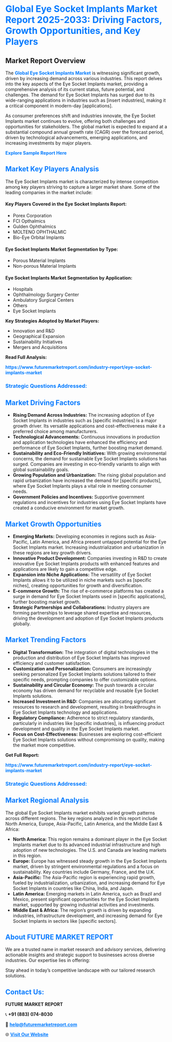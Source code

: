<h1 style="color: #007BFF;">Global Eye Socket Implants Market Report 2025-2033: Driving Factors, Growth Opportunities, and Key Players</h1>

<section id="overview">
<h2>Market Report Overview</h2>
<p>The <a href="https://www.futuremarketreport.com/industry-report/eye-socket-implants-market" style="color: #007BFF; text-decoration: none;"><strong>Global Eye Socket Implants Market</strong></a> is witnessing significant growth, driven by increasing demand across various industries. This report delves into the key aspects of the Eye Socket Implants market, providing a comprehensive analysis of its current status, future potential, and challenges. The demand for Eye Socket Implants has surged due to its wide-ranging applications in industries such as [insert industries], making it a critical component in modern-day [applications].</p>
<p>As consumer preferences shift and industries innovate, the Eye Socket Implants market continues to evolve, offering both challenges and opportunities for stakeholders. The global market is expected to expand at a substantial compound annual growth rate (CAGR) over the forecast period, driven by technological advancements, emerging applications, and increasing investments by major players.</p>
</section>

<section id="overview">
<p><a href="https://www.futuremarketreport.com/request-sample/reportId=127107" style="color: #007BFF; text-decoration: none;"><strong>Explore Sample Report Here</strong></a></p>
</section>

<section id="key-players">
<h2 style="color: #007BFF;">Market Key Players Analysis</h2>
<p>The Eye Socket Implants market is characterized by intense competition among key players striving to capture a larger market share. Some of the leading companies in the market include:</p>
<h4>Key Players Covered in the Eye Socket Implants Report:</h4>
<ul><li>Porex Corporation</li><li>FCI Opthalmics</li><li>Gulden Ophthalmics</li><li>MOLTENO OPHTHALMIC</li><li>Bio-Eye Orbital Implants</li></ul>
<h4>Eye Socket Implants Market Segmentation by Type:</h4>
<ul><li>Porous Material Implants</li><li>Non-porous Material Implants</li></ul>

<h4>Eye Socket Implants Market Segmentation by Application:</h4>
<ul><li>Hospitals</li><li>Ophthalmology Surgery Center</li><li>Ambulatory Surgical Centers</li><li>Others</li><li>Eye Socket Implants</li></ul>
<p><strong>Key Strategies Adopted by Market Players:</strong></p>
<ul>
<li>Innovation and R&D</li>
<li>Geographical Expansion</li>
<li>Sustainability Initiatives</li>
<li>Mergers and Acquisitions</li>
</ul>
</section>

<section>
<p><strong>Read Full Analysis: </strong></p><a href="https://www.futuremarketreport.com/industry-report/eye-socket-implants-market" style="color: #007BFF; text-decoration: none;"><strong>https://www.futuremarketreport.com/industry-report/eye-socket-implants-market</strong></a>
<h3 style="color: #007BFF;">Strategic Questions Addressed:</h3>
</section>

<section id="driving-factors">
<h2 style="color: #007BFF;">Market Driving Factors</h2>
<ul>
<li><strong>Rising Demand Across Industries:</strong> The increasing adoption of Eye Socket Implants in industries such as [specific industries] is a major growth driver. Its versatile applications and cost-effectiveness make it a preferred choice among manufacturers.</li>
<li><strong>Technological Advancements:</strong> Continuous innovations in production and application technologies have enhanced the efficiency and performance of Eye Socket Implants, further boosting market demand.</li>
<li><strong>Sustainability and Eco-Friendly Initiatives:</strong> With growing environmental concerns, the demand for sustainable Eye Socket Implants solutions has surged. Companies are investing in eco-friendly variants to align with global sustainability goals.</li>
<li><strong>Growing Population and Urbanization:</strong> The rising global population and rapid urbanization have increased the demand for [specific products], where Eye Socket Implants plays a vital role in meeting consumer needs.</li>
<li><strong>Government Policies and Incentives:</strong> Supportive government regulations and incentives for industries using Eye Socket Implants have created a conducive environment for market growth.</li>
</ul>
</section>

<section id="growth-opportunities">
<h2 style="color: #007BFF;">Market Growth Opportunities</h2>
<ul>
<li><strong>Emerging Markets:</strong> Developing economies in regions such as Asia-Pacific, Latin America, and Africa present untapped potential for the Eye Socket Implants market. Increasing industrialization and urbanization in these regions are key growth drivers.</li>
<li><strong>Innovative Product Development:</strong> Companies investing in R&D to create innovative Eye Socket Implants products with enhanced features and applications are likely to gain a competitive edge.</li>
<li><strong>Expansion into Niche Applications:</strong> The versatility of Eye Socket Implants allows it to be utilized in niche markets such as [specific niches], creating opportunities for growth and diversification.</li>
<li><strong>E-commerce Growth:</strong> The rise of e-commerce platforms has created a surge in demand for Eye Socket Implants used in [specific applications], further boosting market growth.</li>
<li><strong>Strategic Partnerships and Collaborations:</strong> Industry players are forming partnerships to leverage shared expertise and resources, driving the development and adoption of Eye Socket Implants products globally.</li>
</ul>
</section>

<section id="trending-factors">
<h2 style="color: #007BFF;">Market Trending Factors</h2>
<ul>
<li><strong>Digital Transformation:</strong> The integration of digital technologies in the production and distribution of Eye Socket Implants has improved efficiency and customer satisfaction.</li>
<li><strong>Customization and Personalization:</strong> Consumers are increasingly seeking personalized Eye Socket Implants solutions tailored to their specific needs, prompting companies to offer customizable options.</li>
<li><strong>Sustainability and Circular Economy:</strong> The push towards a circular economy has driven demand for recyclable and reusable Eye Socket Implants solutions.</li>
<li><strong>Increased Investment in R&D:</strong> Companies are allocating significant resources to research and development, resulting in breakthroughs in Eye Socket Implants technology and applications.</li>
<li><strong>Regulatory Compliance:</strong> Adherence to strict regulatory standards, particularly in industries like [specific industries], is influencing product development and quality in the Eye Socket Implants market.</li>
<li><strong>Focus on Cost-Effectiveness:</strong> Businesses are exploring cost-efficient Eye Socket Implants solutions without compromising on quality, making the market more competitive.</li>
</ul>
</section>

<section>
<p><strong>Get Full Report: </strong></p><a href="https://www.futuremarketreport.com/industry-report/eye-socket-implants-market" style="color: #007BFF; text-decoration: none;"><strong>https://www.futuremarketreport.com/industry-report/eye-socket-implants-market</strong></a>
<h3 style="color: #007BFF;">Strategic Questions Addressed:</h3>
</section>


<section id="regional-analysis">
<h2 style="color: #007BFF;">Market Regional Analysis</h2>
<p>The global Eye Socket Implants market exhibits varied growth patterns across different regions. The key regions analyzed in this report include North America, Europe, Asia-Pacific, Latin America, and the Middle East & Africa:</p>
<ul>
<li><strong>North America:</strong> This region remains a dominant player in the Eye Socket Implants market due to its advanced industrial infrastructure and high adoption of new technologies. The U.S. and Canada are leading markets in this region.</li>
<li><strong>Europe:</strong> Europe has witnessed steady growth in the Eye Socket Implants market, driven by stringent environmental regulations and a focus on sustainability. Key countries include Germany, France, and the U.K.</li>
<li><strong>Asia-Pacific:</strong> The Asia-Pacific region is experiencing rapid growth, fueled by industrialization, urbanization, and increasing demand for Eye Socket Implants in countries like China, India, and Japan.</li>
<li><strong>Latin America:</strong> Emerging markets in Latin America, such as Brazil and Mexico, present significant opportunities for the Eye Socket Implants market, supported by growing industrial activities and investments.</li>
<li><strong>Middle East & Africa:</strong> The region’s growth is driven by expanding industries, infrastructure development, and increasing demand for Eye Socket Implants in sectors like [specific sectors].</li>
</ul>
</section>

<footer>
<h2 style="color: #007BFF;">About FUTURE MARKET REPORT</h2>
<p>We are a trusted name in market research and advisory services, delivering actionable insights and strategic support to businesses across diverse industries. Our expertise lies in offering:</p>

<p>Stay ahead in today’s competitive landscape with our tailored research solutions.</p>

<h2 style="color: #007BFF;">Contact Us:</h2>
<p><strong>FUTURE MARKET REPORT</strong></p>
<p>📞 <strong>+91 (883) 074-8030</strong></p>
<p>📧 <strong><a href="mailto:help@futuremarketreport.com" style="color: #007BFF;">help@futuremarketreport.com</a></strong></p>
<p>🌐 <strong><a href="https://www.futuremarketreport.com/" style="color: #007BFF;">Visit Our Website</a></strong></p>
</footer>